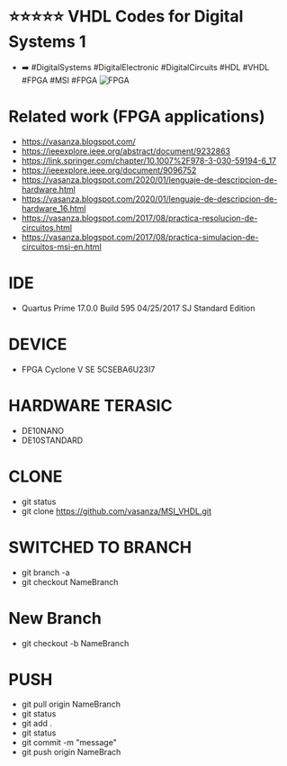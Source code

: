 # ⭐⭐⭐⭐⭐ VHDL Codes for Digital Systems 1
- ➡️ #DigitalSystems #DigitalElectronic #DigitalCircuits #HDL #VHDL #FPGA #MSI #FPGA
![FPGA](https://user-images.githubusercontent.com/12642226/126781573-f8af8ca5-0cdf-4d91-a8bb-fece6117d426.png)
# Related work (FPGA applications)
- https://vasanza.blogspot.com/
- https://ieeexplore.ieee.org/abstract/document/9232863
- https://link.springer.com/chapter/10.1007%2F978-3-030-59194-6_17
- https://ieeexplore.ieee.org/document/9096752
- https://vasanza.blogspot.com/2020/01/lenguaje-de-descripcion-de-hardware.html
- https://vasanza.blogspot.com/2020/01/lenguaje-de-descripcion-de-hardware_16.html
- https://vasanza.blogspot.com/2017/08/practica-resolucion-de-circuitos.html
- https://vasanza.blogspot.com/2017/08/practica-simulacion-de-circuitos-msi-en.html

# IDE
- Quartus Prime 17.0.0 Build 595 04/25/2017 SJ Standard Edition

# DEVICE
- FPGA Cyclone V SE 5CSEBA6U23I7

# HARDWARE TERASIC
- DE10NANO
- DE10STANDARD

# CLONE
- git status
- git clone https://github.com/vasanza/MSI_VHDL.git

# SWITCHED TO BRANCH
- git branch -a
- git checkout NameBranch

# New Branch
- git checkout -b NameBranch

# PUSH
- git pull origin NameBranch
- git status
- git add .
- git status
- git commit -m "message"
- git push origin NameBrach
